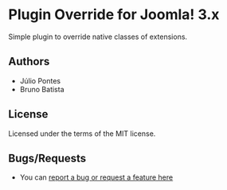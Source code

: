 Plugin Override for Joomla! 3.x
===============================

Simple plugin to override native classes of extensions.

## Authors

* Júlio Pontes
* Bruno Batista

## License

Licensed under the terms of the MIT license.

## Bugs/Requests

* You can [report a bug or request a feature here](http://github.com/joomlapro/plg_system_override/issues)